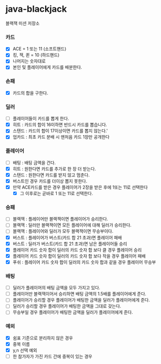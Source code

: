 # java-blackjack

블랙잭 미션 저장소


### 카드
- [X] ACE = 1 또는 11 (소프트핸드)
- [X] 킹, 잭, 퀸 = 10 (하드핸드)
- [X] 나머지는 숫자대로
- [x] 본인 및 플레이어에게 카드를 배분한다.

### 손패
- [x] 카드의 합을 구한다.

### 딜러
- [ ] 플레이어들이 카드를 뽑게 한다.
- [x] 히트 : 카드의 합이 16이하면 반드시 카드를 뽑습니다.
- [x] 스탠드 : 카드의 합이 17이상이면 카드를 뽑지 않는다.'
- [x] 업카드 : 최초 카드 분배 시 맨처음 카드 1장만 공개한다

### 플레이어
- [ ] 배팅 : 배팅 금액을 건다.
- [x] 히트 : 원한다면 카드를 추가로 한 장 더 받는다.
- [x] 스탠드 : 원한다면 카드를 받지 않고 멈춘다.
- [x] 버스트인 경우 카드를 더이상 뽑지 못한다.
- [x] 만약 ACE카드를 받은 경우 플레이어가 2장을 받은 후에 1또는 11로 선택한다
  - [x] 그 이후로는 곧바로 1 또는 11로 선택한다.

### 승패
- [ ] 블랙잭 : 플레이어만 블랙잭이면 플레이어가 승리한다.
- [ ] 블랙잭 : 딜러만 블랙잭이면 모든 플레이어에 대해 딜러가 승리한다.
- [ ] 블랙잭 : 플레이어와 딜러가 모두 블랙잭이면 무승부이다.
- [x] 버스트 : 플레이어가 버스트(카드 합 21 초과)면 플레이어 패배
- [x] 버스트 : 딜러가 버스트(카드 합 21 초과)면 남은 플레이어들 승리
- [x] 플레이어 카드 숫자 합이 딜러의 카드 숫자 합 보다 클 경우 플레이어 승리
- [x] 플레이어 카드 숫자 합이 딜러의 카드 숫자 합 보다 작을 경우 플레이어 패배
- [x] 푸쉬 : 플레이어 카드 숫자 합이 딜러의 카드 숫자 합과 같을 경우 플레이어 무승부

### 배팅
- [ ] 딜러가 플레이어의 배팅 금액을 모두 가지고 있다.
- [ ] 플레이어만 블랙잭이어서 승리하면 배팅 금액의 1.5배를 플레이어에게 준다.
- [ ] 플레이어가 승리할 경우 플레이어가 배팅한 금액을 딜러가 플레이어에게 준다.
- [ ] 딜러가 승리할 경우 플레이어가 배팅한 금액을 그대로 갖는다.
- [ ] 무승부일 경우 플레이어가 배팅한 금액을 딜러가 플레이어에게 준다.

### 예외
- [x] 쉼표 기준으로 분리하지 않은 경우
- [x] 중복 이름
- [x] y,n 선택 예외
- [ ] 한 참가자가 가진 카드 간에 중복이 있는 경우